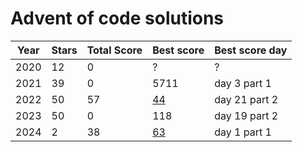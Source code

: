 # Advent of code solutions
Year | Stars | Total Score | Best score | Best score day
--- | --- | --- | --- |--- 
2020 | 12 | 0 | ? | ?
2021 | 39 | 0 | 5711 | day 3 part 1
2022 | 50 | 57 | [44](https://adventofcode.com/2022/leaderboard/day/21) | day 21 part 2
2023 | 50 | 0 | 118 | day 19 part 2
2024 | 2  | 38 | [63](https://adventofcode.com/2024/leaderboard/day/1) | day 1 part 1
